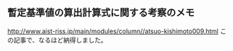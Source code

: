 ## 暫定基準値の算出計算式に関する考察のメモ

http://www.aist-riss.jp/main/modules/column//atsuo-kishimoto009.html
 この記事で、なるほど納得しました。
